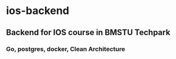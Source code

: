 # ios-backend
## Backend for IOS course in BMSTU Techpark
### Go, postgres, docker, Clean Architecture
